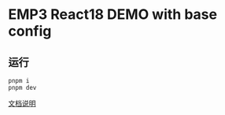 # EMP3 React18 DEMO with base config

## 运行
```
pnpm i
pnpm dev
```

[文档说明](https://empjs.dev/guide/empShare/react.html)